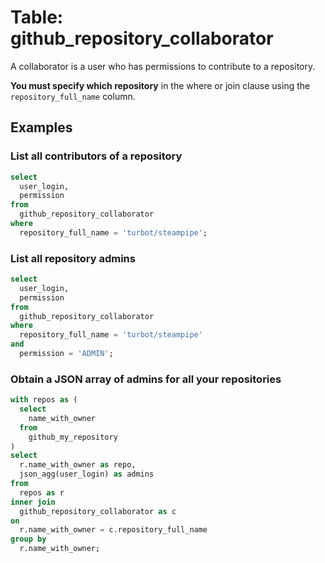 # Table: github_repository_collaborator

A collaborator is a user who has permissions to contribute to a repository.

**You must specify which repository** in the where or join clause using the `repository_full_name` column.

## Examples

### List all contributors of a repository

```sql
select
  user_login,
  permission
from
  github_repository_collaborator
where
  repository_full_name = 'turbot/steampipe';
```

### List all repository admins

```sql
select
  user_login,
  permission
from
  github_repository_collaborator
where
  repository_full_name = 'turbot/steampipe'
and
  permission = 'ADMIN';
```

### Obtain a JSON array of admins for all your repositories

```sql
with repos as (
  select 
    name_with_owner 
  from 
    github_my_repository
)
select
  r.name_with_owner as repo,
  json_agg(user_login) as admins
from 
  repos as r
inner join 
  github_repository_collaborator as c
on 
  r.name_with_owner = c.repository_full_name
group by 
  r.name_with_owner;
```

